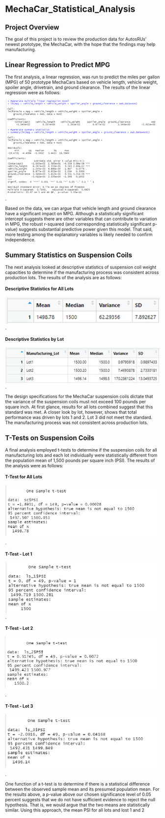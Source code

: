 # MechaCar_Statistical_Analysis

## Project Overview
The goal of this project is to review the production data for AutosRUs’ newest prototype, the MechaCar, with the hope that the findings may help manufacturing.

## Linear Regression to Predict MPG

The first analysis, a linear regression, was run to predict the miles per gallon (MPG) of 50 prototype MechaCars based on vehicle length, vehicle weight, spoiler angle, drivetrain, and ground clearance. The results of the linear regression were as follows:

![Linear_Regression_to_Predict_MPG](/Linear_Regression_to_Predict_MPG.png).

Based on the data, we can argue that vehicle length and ground clearance have a significant impact on MPG. Although a statistically significant intercept suggests there are other variables that can contribute to variation in MPG, the robust r-squared (and corresponding statistically significant p-value) suggests substantial predictive power given this model. That said, more testing among the explanatory variables is likely needed to confirm independence. 

## Summary Statistics on Suspension Coils

The next analysis looked at descriptive statistics of suspension coil weight capacities to determine if the manufacturing process was consistent across production lots. The results of the analysis are as follows:    

#### Descriptive Statistics for All Lots 
![PSI_Total_Summary](/PSI_Total_Summary.png).

#### Descriptive Statistics by Lot
![PSI_Lot_Summary](/PSI_Lot_Summary.png).

The design specifications for the MechaCar suspension coils dictate that the variance of the suspension coils must not exceed 100 pounds per square inch. At first glance, results for all lots combined suggest that this standard was met. A closer look by lot, however, shows that total performance was driven by lots 1 and 2. Lot 3 did not meet the standard. The manufacturing process was not consistent across production lots.

## T-Tests on Suspension Coils

A final analysis employed t-tests to determine if the suspension coils for all manufacturing lots and each lot individually were statistically different from the population mean of 1,500 pounds per square inch (PSI). The results of the analysis were as follows: 

#### T-Test for All Lots 
![TTest_All_Lots](/TTest_All_Lots.png).

#### T-Test - Lot 1
![TTest_Lot1](/TTest_Lot1.png).
#### T-Test - Lot 2
![TTest_Lot2](/TTest_Lot2.png).
#### T-Test - Lot 3
![TTest_Lot3](/TTest_Lot3.png).

One function of a t-test is to determine if there is a statistical difference between the observed sample mean and its presumed population mean. For the results above, a p-value above our chosen significance level of 0.05 percent suggests that we do not have sufficient evidence to reject the null hypothesis. That is, we would argue that the two means are statistically similar. Using this approach, the mean PSI for all lots and lost 1 and 2 
